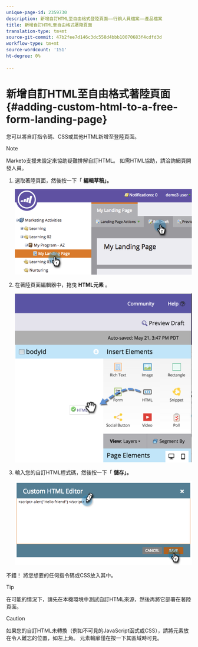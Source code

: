 ```yaml
---
unique-page-id: 2359730
description: 新增自訂HTML至自由格式登陸頁面——行銷人員檔案——產品檔案
title: 新增自訂HTML至自由格式著陸頁面
translation-type: tm+mt
source-git-commit: 47b2fee7d146c3dc558d4bbb10070683f4cdfd3d
workflow-type: tm+mt
source-wordcount: '151'
ht-degree: 0%

---
```



# 新增自訂HTML至自由格式著陸頁面 {#adding-custom-html-to-a-free-form-landing-page}

您可以將自訂指令碼、CSS或其他HTML新增至登陸頁面。

>[!NOTE]
>
>Marketo支援未設定來協助疑難排解自訂HTML。 如需HTML協助，請洽詢網頁開發人員。

1. 選取著陸頁面，然後按一下「 **編輯草稿」。**

   ![](assets/image2014-9-17-12-3a2-3a15.png)

1. 在著陸頁面編輯器中，拖曳 **HTML元素** 。

   ![](assets/image2015-5-21-15-3a52-3a42.png)

1. 輸入您的自訂HTML程式碼，然後按一下「 **儲存」。**

   ![](assets/image2014-9-17-12-3a3-3a39.png)

不錯！ 將您想要的任何指令碼或CSS放入其中。

>[!TIP]
>
>在可能的情況下，請先在本機環境中測試自訂HTML來源，然後再將它部署在著陸頁面。

>[!CAUTION]
>
>如果您的自訂HTML未轉換（例如不可見的JavaScript函式或CSS），請將元素放在令人難忘的位置，如左上角。 元素輪廓僅在按一下其區域時可見。

